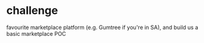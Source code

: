 # challenge
favourite marketplace platform (e.g. Gumtree if you're in SA), and build us a basic marketplace POC
